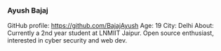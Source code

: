 ### Ayush Bajaj
GitHub profile: https://github.com/BajajAyush
Age: 19
City: Delhi
About: Currently a 2nd year student at LNMIIT Jaipur. Open source enthusiast, interested in cyber security and web dev.
